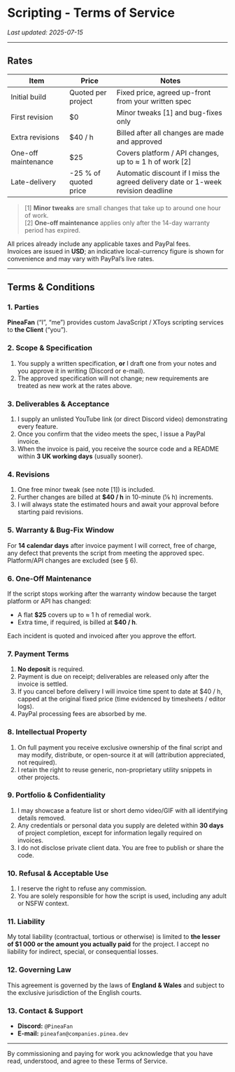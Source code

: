 # Scripting - Terms of Service  
_Last updated: 2025-07-15_

---

## Rates

| Item                | Price                | Notes                                                                                      |
|---------------------|----------------------|--------------------------------------------------------------------------------------------|
| Initial build       | Quoted per project   | Fixed price, agreed up-front from your written spec                                        |
| First revision      | \$0                  | Minor tweaks [1] and bug-fixes only                                                        |
| Extra revisions     | \$40 / h             | Billed after all changes are made and approved                                             |
| One-off maintenance | \$25                 | Covers platform / API changes, up to ≈ 1 h of work [2]                                     |
| Late-delivery       | -25 % of quoted price| Automatic discount if I miss the agreed delivery date or 1-week revision deadline          |

> [1] **Minor tweaks** are small changes that take up to around one hour of work.  
> [2] **One-off maintenance** applies only after the 14-day warranty period has expired.

All prices already include any applicable taxes and PayPal fees.  
Invoices are issued in **USD**; an indicative local-currency figure is shown for convenience and may vary with PayPal’s live rates.

---

## Terms & Conditions

### 1. Parties
**PineaFan** (“I”, “me”) provides custom JavaScript / XToys scripting services to **the Client** (“you”).

### 2. Scope & Specification
1. You supply a written specification, **or** I draft one from your notes and you approve it in writing (Discord or e-mail).  
2. The approved specification will not change; new requirements are treated as new work at the rates above.

### 3. Deliverables & Acceptance
1. I supply an unlisted YouTube link (or direct Discord video) demonstrating every feature.  
2. Once you confirm that the video meets the spec, I issue a PayPal invoice.  
3. When the invoice is paid, you receive the source code and a README within **3 UK working days** (usually sooner).

### 4. Revisions
1. One free minor tweak (see note [1]) is included.  
2. Further changes are billed at **\$40 / h** in 10-minute (1⁄6 h) increments.  
3. I will always state the estimated hours and await your approval before starting paid revisions.

### 5. Warranty & Bug-Fix Window
For **14 calendar days** after invoice payment I will correct, free of charge, any defect that prevents the script from meeting the approved spec.  
Platform/API changes are excluded (see § 6).

### 6. One-Off Maintenance
If the script stops working after the warranty window because the target platform or API has changed:
* A flat **\$25** covers up to ≈ 1 h of remedial work.  
* Extra time, if required, is billed at **\$40 / h**.

Each incident is quoted and invoiced after you approve the effort.

### 7. Payment Terms
1. **No deposit** is required.  
2. Payment is due on receipt; deliverables are released only after the invoice is settled.  
3. If you cancel before delivery I will invoice time spent to date at \$40 / h, capped at the original fixed price (time evidenced by timesheets / editor logs).  
4. PayPal processing fees are absorbed by me.

### 8. Intellectual Property
1. On full payment you receive exclusive ownership of the final script and may modify, distribute, or open-source it at will (attribution appreciated, not required).  
2. I retain the right to reuse generic, non-proprietary utility snippets in other projects.

### 9. Portfolio & Confidentiality
1. I may showcase a feature list or short demo video/GIF with all identifying details removed.  
2. Any credentials or personal data you supply are deleted within **30 days** of project completion, except for information legally required on invoices.  
3. I do not disclose private client data. You are free to publish or share the code.

### 10. Refusal & Acceptable Use
1. I reserve the right to refuse any commission.  
2. You are solely responsible for how the script is used, including any adult or NSFW context.

### 11. Liability
My total liability (contractual, tortious or otherwise) is limited to **the lesser of \$1 000 or the amount you actually paid** for the project. I accept no liability for indirect, special, or consequential losses.

### 12. Governing Law
This agreement is governed by the laws of **England & Wales** and subject to the exclusive jurisdiction of the English courts.

### 13. Contact & Support
* **Discord:** `@PineaFan`  
* **E-mail:** `pineafan@companies.pinea.dev`  
---

By commissioning and paying for work you acknowledge that you have read, understood, and agree to these Terms of Service.
